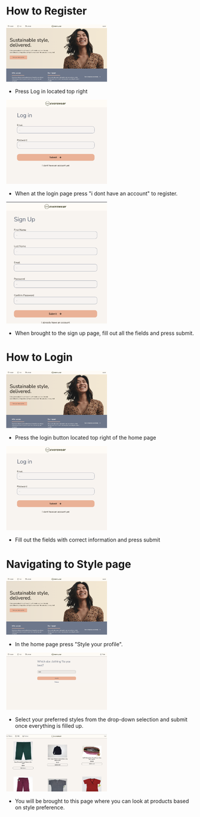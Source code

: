 # How to Register
<img src="./pictures/home.png" width="270"></img>

- Press Log in located top right

<img src="./pictures/login.png" width="270"></img>

 - When at the login page press "i dont have an account" to register.



<img src="./pictures/signup.png" width="270"></img>


 - When brought to the sign up page, fill out all the fields and press submit.

 

# How to Login
<img src="./pictures/home.png" width="270"></img>

- Press the login button located top right of the home page

<img src="./pictures/login.png" width="270"></img>

-  Fill out the fields with correct information and press submit

# Navigating to Style page

<img src="./pictures/home.png" width="270"></img>

- In the home page press "Style your profile".

<img src="./pictures/style.png" width="270"></img>

- Select your preferred styles from the drop-down selection and submit once everything is filled up.

<img src="./pictures/products.png" width="270"></img>
- You will be brought to this page where you can look at products based on style preference.








